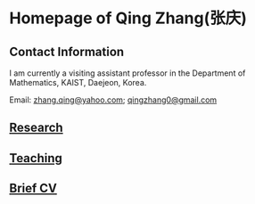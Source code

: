 # Homepage of Qing Zhang(张庆)

<meta name="google-site-verification" content="0giyCWE_wh7Xdvrioq7HFSE4Dyhsdl4GVdRTq-tWQb0" />

## Contact Information

I am currently a visiting assistant professor in the Department of Mathematics, KAIST, Daejeon, Korea.
 
Email: zhang.qing@yahoo.com; qingzhang0@gmail.com


## [Research](https://qingzhang-math.github.io/research.html)

## [Teaching](https://qingzhang-math.github.io/teaching.html)

## [Brief CV](https://qingzhang-math.github.io/CV.html)




<p style="margin-bottom:3cm;"> </p>


<script type="text/javascript" id="clustrmaps" src="//clustrmaps.com/map_v2.js?d=uRB0RyxJ4eZmaEvV0IXCCN02o8ucTakqcgugWwTLbuM&cl=ffffff&w=a"></script>

